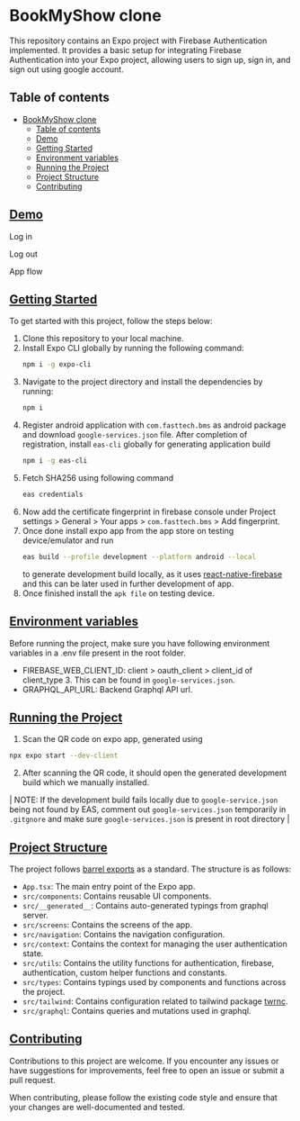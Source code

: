 # BookMyShow clone

This repository contains an Expo project with Firebase Authentication implemented. It provides a basic setup for integrating Firebase Authentication into your Expo project, allowing users to sign up, sign in, and sign out using google account.

## Table of contents

- [BookMyShow clone](#bookmyshow-clone)
  - [Table of contents](#table-of-contents)
  - [Demo](#demo)
  - [Getting Started](#getting-started)
  - [Environment variables](#environment-variables)
  - [Running the Project](#running-the-project)
  - [Project Structure](#project-structure)
  - [Contributing](#contributing)

## [Demo](#demo)

Log in
[](demo/signin.gif)

Log out
[](demo/logout.gif)

App flow
[](demo/appflow.gif)



## [Getting Started](#getting-started)

To get started with this project, follow the steps below:

1. Clone this repository to your local machine.
2. Install Expo CLI globally by running the following command:
   ```bash
   npm i -g expo-cli
   ```
3. Navigate to the project directory and install the dependencies by running:
   ```bash
   npm i
   ```
4. Register android application with `com.fasttech.bms` as android package and download `google-services.json` file. After completion of registration, install `eas-cli` globally for generating application build
   ```bash
   npm i -g eas-cli
   ```
5. Fetch SHA256 using following command
   ```bash
   eas credentials
   ```
6. Now add the certificate fingerprint in firebase console under Project settings > General > Your apps > `com.fasttech.bms` > Add fingerprint.
7. Once done install expo app from the app store on testing device/emulator and run
   ```bash
   eas build --profile development --platform android --local
   ```
   to generate development build locally, as it uses [react-native-firebase](https://rnfirebase.io/) and this can be later used in further development of app.
8. Once finished install the `apk file` on testing device.

## [Environment variables](#environment-variables)

Before running the project, make sure you have following environment variables in a .env file present in the root folder.

- FIREBASE_WEB_CLIENT_ID: client > oauth_client > client_id of client_type 3. This can be found in `google-services.json`.
- GRAPHQL_API_URL: Backend Graphql API url.

## [Running the Project](#running-the-project)

1.  Scan the QR code on expo app, generated using

```bash
npx expo start --dev-client
```

2. After scanning the QR code, it should open the generated development build which we manually installed.

| NOTE: If the development build fails locally due to `google-service.json` being not found by EAS, comment out `google-services.json` temporarily in `.gitgnore` and make sure `google-services.json` is present in root directory |

## [Project Structure](#project-structure)

The project follows [barrel exports](https://basarat.gitbook.io/typescript/main-1/barrel) as a standard. The structure is as follows:

- `App.tsx`: The main entry point of the Expo app.
- `src/components`: Contains reusable UI components.
- `src/__generated__`: Contains auto-generated typings from graphql server.
- `src/screens`: Contains the screens of the app.
- `src/navigation`: Contains the navigation configuration.
- `src/context`: Contains the context for managing the user authentication state.
- `src/utils`: Contains the utility functions for authentication, firebase, authentication, custom helper functions and constants.
- `src/types`: Contains typings used by components and functions across the project.
- `src/tailwind`: Contains configuration related to tailwind package [twrnc](https://www.npmjs.com/package/twrnc).
- `src/graphql`: Contains queries and mutations used in graphql.

## [Contributing](#contributing)

Contributions to this project are welcome. If you encounter any issues or have suggestions for improvements, feel free to open an issue or submit a pull request.

When contributing, please follow the existing code style and ensure that your changes are well-documented and tested.

